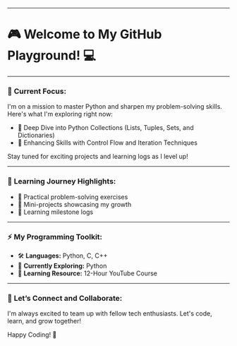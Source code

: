 
---

# 🎮 **Welcome to My GitHub Playground!** 💻  

---

### 🚀 **Current Focus:**  
I'm on a mission to master Python and sharpen my problem-solving skills. Here's what I'm exploring right now:  
- 🧩 Deep Dive into Python Collections (Lists, Tuples, Sets, and Dictionaries)  
- 🔄 Enhancing Skills with Control Flow and Iteration Techniques  

Stay tuned for exciting projects and learning logs as I level up!  

---

### 🎯 **Learning Journey Highlights:**  
- 🔧 Practical problem-solving exercises  
- 🧩 Mini-projects showcasing my growth  
- 📝 Learning milestone logs  

---

### ⚡ **My Programming Toolkit:**  
- 🛠 **Languages:** Python, C, C++  
- 📘 **Currently Exploring:** Python  
- 🎥 **Learning Resource:** 12-Hour YouTube Course  

---

### 🌟 **Let’s Connect and Collaborate:**  
I'm always excited to team up with fellow tech enthusiasts. Let's code, learn, and grow together!  

Happy Coding! 🚀  
